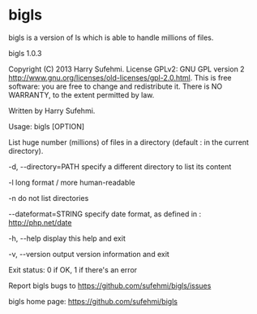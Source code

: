 bigls
=====

bigls is a version of ls which is able to handle millions of files.

bigls 1.0.3

Copyright (C) 2013 Harry Sufehmi.
License GPLv2: GNU GPL version 2 <http://www.gnu.org/licenses/old-licenses/gpl-2.0.html>.
This is free software: you are free to change and redistribute it.
There is NO WARRANTY, to the extent permitted by law.

Written by Harry Sufehmi.


Usage: bigls [OPTION] 

List huge number (millions) of files in a directory (default : in the current directory).

  -d, --directory=PATH 	specify a different directory to list its content

  -l			long format / more human-readable

  -n			do not list directories
  
  --dateformat=STRING   specify date format, as defined in : http://php.net/date

  -h, --help     	display this help and exit

  -v, --version  	output version information and exit


Exit status:
 0  if OK,
 1  if there's an error

Report bigls bugs to <https://github.com/sufehmi/bigls/issues>

bigls home page: <https://github.com/sufehmi/bigls>

